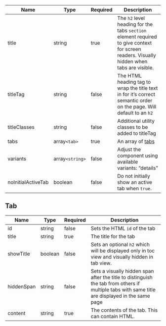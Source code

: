 | Name               | Type            | Required | Description                                                                                                                               |
| ------------------ | --------------- | -------- | ----------------------------------------------------------------------------------------------------------------------------------------- |
| title              | string          | true     | The `h2` level heading for the tabs `section` element required to give context for screen readers. Visually hidden when tabs are visible. |
| titleTag           | string          | false    | The HTML heading tag to wrap the title text in for it’s correct semantic order on the page. Will default to an `h2`                       |
| titleClasses       | string          | false    | Additional utility classes to be added to titleTag                                                                                        |
| tabs               | array`<tab>`    | true     | An array of [tabs](#tab)                                                                                                                  |
| variants           | array`<string>` | false    | Adjust the component using available variants: “details”                                                                                  |
| noInitialActiveTab | boolean         | false    | Do not initially show an active tab when `true`.                                                                                          |

## Tab

| Name       | Type    | Required | Description                                                                                                                                    |
| ---------- | ------- | -------- | ---------------------------------------------------------------------------------------------------------------------------------------------- |
| id         | string  | false    | Sets the HTML `id` of the tab                                                                                                                  |
| title      | string  | true     | The title for the tab                                                                                                                          |
| showTitle  | boolean | false    | Sets an optional `h2` which will be displayed only in toc view and visually hidden in tab view.                                                |
| hiddenSpan | string  | false    | Sets a visually hidden span after the title to distinguish the tab from others if multiple tabs with same title are displayed in the same page |
| content    | string  | true     | The contents of the tab. This can contain HTML.                                                                                                |
